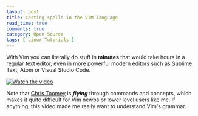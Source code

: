 ```yaml
---
layout: post
title: Casting spells in the VIM language
read_time: true  
comments: true
category: Open Source
tags: [ Linux Tutorials ]
---
```


With Vim you can literally do stuff in **minutes** that would take hours in a regular text editor, even in more powerful modern editors such as Sublime Text, Atom or Visual Studio Code.

[![Watch the video](https://img.youtube.com/vi/wlR5gYd6um0/maxresdefault.jpg)](https://youtu.be/wlR5gYd6um0)

Note that [Chris Toomey](https://ctoomey.com/) is ***flying*** through commands and concepts, which makes it quite difficult for Vim newbs or lower level users like me. If anything, this video made me really want to understand Vim's grammar. 
